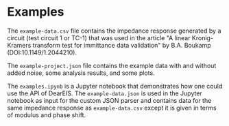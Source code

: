 # Examples

The `example-data.csv` file contains the impedance response generated by a circuit (test circuit 1 or TC-1) that was used in the article "A linear Kronig-Kramers transform test for immittance data validation" by B.A. Boukamp (DOI:10.1149/1.2044210).

The `example-project.json` file contains the example data with and without added noise, some analysis results, and some plots.

The `examples.ipynb` is a Jupyter notebook that demonstrates how one could use the API of DearEIS. The `example-data.json` is used in the Jupyter notebook as input for the custom JSON parser and contains data for the same impedance response as `example-data.csv` except it is given in terms of modulus and phase shift.
